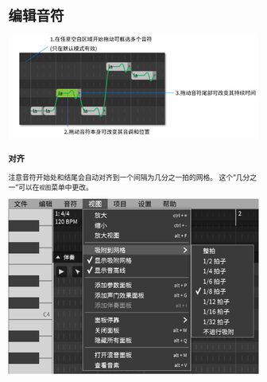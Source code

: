 # 编辑音符

![](image/editing-notes-1.jpg)

### 对齐

注意音符开始处和结尾会自动对齐到一个间隔为几分之一拍的网格。
这个“几分之一”可以在`视图`菜单中更改。

![](image/editing-notes-2.jpg)
